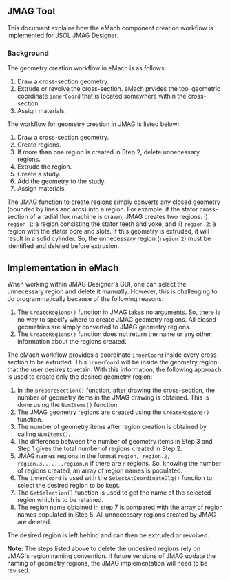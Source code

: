 ## JMAG Tool

This document explains how the eMach component creation workflow is implemented for JSOL JMAG Designer.

### Background
The geometry creation workflow in eMach is as follows:

1. Draw a cross-section geometry.
2. Extrude or revolve the cross-section. eMach prvides the tool geometric coordinate `innerCoord` that is located somewhere within the cross-section. 
3. Assign materials.

The workflow for geometry creation in JMAG is listed below:
1. Draw a cross-section geometry.
2. Create regions.
3. If more than one region is created in Step 2, delete unnecessary regions.
4. Extrude the region.
5. Create a study.
6. Add the geometry to the study.
7. Assign materials.

The JMAG function to create regions simply converts any closed geometry (bounded by lines and arcs) into a region. For example, if the stator cross-section of a radial flux machine is drawn, JMAG creates two regions: i) `region 1`: a region consisting the stator teeth and yoke, and ii) `region 2`: a region with the stator bore and slots. If this geometry is extruded, it will result in a solid cylinder. So, the unnecessary region (`region 2`) must be identified and deleted before extrusion.  

## Implementation in eMach
When working within JMAG Designer's GUI, one can select the unnecessary region and delete it manually. However, this is challenging to do programmatically because of the following reasons:

1. The `CreateRegions()` function in JMAG takes no arguments. So, there is no way to specify where to create JMAG geometry regions. All closed geometries are simply converted to JMAG geometry regions.
2. The `CreateRegions()` function does not return the name or any other information about the regions created. 

The eMach workflow provides a coordinate `innerCoord` inside every cross-section to be extruded. This `innerCoord` will be inside the geometry region that the user desires to retain. With this information, the following approach is used to create only the desired geometry region:

1. In the `prepareSection()` function, after drawing the cross-section, the number of geometry items in the JMAG drawing is obtained. This is done using the `NumItems()` function.
2. The JMAG geometry regions are created using the `CreateRegions()` function.
3. The number of geometry items after region creation is obtained by calling `NumItems()`.
4. The difference between the number of geometry items in Step 3 and Step 1 gives the total number of regions created in Step 2.
5. JMAG names regions in the format `region, region.2, region.3,......region.n` if there are `n` regions. So, knowing the number of regions created, an array of region names is populated.
6. The `innerCoord` is used with the `SelectAtCoordinateDlg()` function to select the desired region to be kept.
7. The `GetSelection()` function is used to get the name of the selected region which is to be retained.
8. The region name obtained in step 7 is compared with the array of region names populated in Step 5. All unnecessary regions created by JMAG are deleted.

The desired region is left behind and can then be extruded or revolved.

**Note:** The steps listed above to delete the undesired regions rely on JMAG's region naming convention. If future versions of JMAG update the naming of geometry regions, the JMAG implementation will need to be revised.

